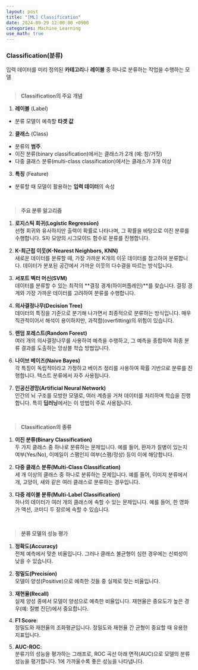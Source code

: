 ```yaml
---
layout: post
title: "[ML] Classification"
date: 2024-09-29 12:00:00 +0900
categories: Machine_Learning
use_math: true
---
```


### Classification(분류)
입력 데이터를 미리 정의된 **카테고리**나 **레이블** 중 하나로 분류하는 작업을 수행하는 모델
<br><br>

> **Classification의 주요 개념**

1. **레이블** (Label)
- 분류 모델이 예측할 **타겟 값** <br>

2. **클래스** (Class)
- 분류의 **범주**.
- 이진 분류(binary classification)에서는 클래스가 2개 (예: 참/거짓)
- 다중 클래스 분류(multi-class classification)에서는 클래스가 3개 이상

3. **특징** (Feature)
- 분류할 때 모델이 활용하는 **입력 데이터**의 속성

<br>

> **주요 분류 알고리즘**


1. **로지스틱 회귀(Logistic Regression)**<br>
선형 회귀와 유사하지만 출력이 확률로 나타나며, 그 확률을 바탕으로 이진 분류를 수행합니다. S자 모양의 시그모이드 함수로 분류를 진행합니다.

2. **K-최근접 이웃(K-Nearest Neighbors, KNN)**<br>
새로운 데이터를 분류할 때, 가장 가까운 K개의 이웃 데이터를 참고하여 분류합니다. 데이터가 분포된 공간에서 가까운 이웃의 다수결을 따르는 방식입니다.

3. **서포트 벡터 머신(SVM)**<br>
데이터를 분류할 수 있는 최적의 **결정 경계(하이퍼플레인)**를 찾습니다. 결정 경계와 가장 가까운 데이터를 고려하여 분류를 수행합니다.

4. **의사결정나무(Decision Tree)**<br>
데이터의 특징을 기준으로 분기해 나가면서 최종적으로 분류하는 방식입니다. 매우 직관적이어서 해석이 용이하지만, 과적합(overfitting)의 위험이 있습니다.

5. **랜덤 포레스트(Random Forest)**<br>
여러 개의 의사결정나무를 사용하여 예측을 수행하고, 그 예측을 종합하여 최종 분류 결과를 도출하는 앙상블 학습 방법입니다.

6. **나이브 베이즈(Naive Bayes)**<br>
각 특징이 독립적이라고 가정하고 베이즈 정리를 사용하여 확률 기반으로 분류를 진행합니다. 텍스트 분류에서 자주 사용됩니다.

7. **인공신경망(Artificial Neural Network)**<br>
인간의 뇌 구조를 모방한 모델로, 여러 계층을 거쳐 데이터를 처리하며 학습을 진행합니다. 특히 **딥러닝**에서는 이 방법이 주로 사용됩니다.

<br>

> **Classification의 종류**


1. **이진 분류(Binary Classification)**<br>
두 가지 클래스 중 하나로 분류하는 문제입니다. 예를 들어, 환자가 질병이 있는지 여부(Yes/No), 이메일이 스팸인지 여부(스팸/정상) 등이 이에 해당합니다.

2. **다중 클래스 분류(Multi-Class Classification)**<br>
세 개 이상의 클래스 중 하나로 분류하는 문제입니다. 예를 들어, 이미지 분류에서 개, 고양이, 새와 같은 여러 클래스로 분류하는 경우입니다.

3. **다중 레이블 분류(Multi-Label Classification)**<br>
하나의 데이터가 여러 개의 클래스에 속할 수 있는 문제입니다. 예를 들어, 한 영화가 액션, 코미디 두 장르에 속할 수 있습니다.

<br>

> **분류 모델의 성능 평가**

1. **정확도(Accuracy)**<br>
전체 예측에서 맞춘 비율입니다. 그러나 클래스 불균형이 심한 경우에는 신뢰성이 낮을 수 있습니다.

2. **정밀도(Precision)**<br>
모델이 양성(Positive)으로 예측한 것들 중 실제로 맞는 비율입니다.

3. **재현율(Recall)**<br>
실제 양성 중에서 모델이 양성으로 예측한 비율입니다. 재현율은 중요도가 높은 경우(예: 질병 진단)에서 중요합니다.

4. **F1 Score**:<br>
정밀도와 재현율의 조화평균입니다. 정밀도와 재현율 간 균형이 중요할 때 유용한 지표입니다.

5. **AUC-ROC**:<br>
분류기의 성능을 평가하는 그래프로, ROC 곡선 아래 면적(AUC)으로 모델의 분류 성능을 평가합니다. 1에 가까울수록 좋은 성능을 나타냅니다.